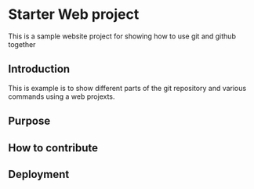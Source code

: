 # Starter Web project

 This is a sample website project for showing how to use git and github together
 

## Introduction

 This is example is to show different parts of the git repository and various commands using a web projexts.
 

## Purpose

## How to contribute

## Deployment

